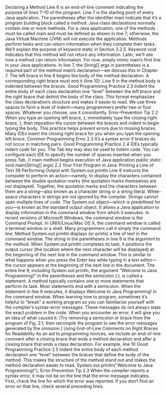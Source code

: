Declaring a Method
Line 6
is an end-of-line comment indicating the purpose of lines 7–10 of the program. Line 7
is the starting point of every Java application. The parentheses after the identifier main indicate that it’s a program building block called a method. Java class declarations normally
contain one or more methods. For a Java application, one of the methods must be called
main and must be defined as shown in line 7; otherwise, the Java Virtual Machine (JVM)
will not execute the application. Methods perform tasks and can return information when
they complete their tasks. We’ll explain the purpose of keyword static in Section 3.2.5.
Keyword void indicates that this method will not return any information. Later, we’ll see
how a method can return information. For now, simply mimic main’s first line in your
Java applications. In line 7, the String[] args in parentheses is a required part of the
method main’s declaration—we discuss this in Chapter 7.
The left brace in line 8 begins the body of the method declaration. A corresponding
right brace must end it (line 10). Line 9 in the method body is indented between the
braces.
Good Programming Practice 2.3
Indent the entire body of each class declaration one “level” between the left brace and the
right brace that delimit the body of the class. This format emphasizes the class declaration’s
structure and makes it easier to read. We use three spaces to form a level of indent—many
programmers prefer two or four spaces. Whatever you choose, use it consistently.
Error-Prevention Tip 2.2
When you type an opening left brace, {, immediately type the closing right brace, }, then
reposition the cursor between the braces and indent to begin typing the body. This practice
helps prevent errors due to missing braces. Many IDEs insert the closing right brace for
you when you type the opening left brace.
Common Programming Error 2.3
It’s a syntax error if braces do not occur in matching pairs.
Good Programming Practice 2.4
IDEs typically indent code for you. The Tab key may also be used to indent code. You can
configure each IDE to specify the number of spaces inserted when you press Tab.
// main method begins execution of Java application
public static void main(String[] args)
2.2 Your First Program in Java: Printing a Line of Text 39
Performing Output with System.out.println
Line 9
instructs the computer to perform an action—namely, to display the characters contained
between the double quotation marks (the quotation marks themselves are not displayed).
Together, the quotation marks and the characters between them are a string—also known
as a character string or a string literal. White-space characters in strings are not ignored
by the compiler. Strings cannot span multiple lines of code.
The System.out object—which is predefined for you—is known as the standard
output object. It allows a Java application to display information in the command
window from which it executes. In recent versions of Microsoft Windows, the command
window is the Command Prompt. In UNIX/Linux/Mac OS X, the command window is
called a terminal window or a shell. Many programmers call it simply the command line.
Method System.out.println displays (or prints) a line of text in the command
window. The string in the parentheses in line 9 is the argument to the method. When
System.out.println completes its task, it positions the output cursor (the location where
the next character will be displayed) at the beginning of the next line in the command
window. This is similar to what happens when you press the Enter key while typing in a
text editor—the cursor appears at the beginning of the next line in the document.
The entire line 9, including System.out.println, the argument "Welcome to Java
Programming!" in the parentheses and the semicolon (;), is called a statement. A method
typically contains one or more statements that perform its task. Most statements end with
a semicolon. When the statement in line 9 executes, it displays Welcome to Java Programming! in the command window.
When learning how to program, sometimes it’s helpful to “break” a working program
so you can familiarize yourself with the compiler’s syntax-error messages. These messages do
not always state the exact problem in the code. When you encounter an error, it will give you
an idea of what caused it. [Try removing a semicolon or brace from the program of Fig. 2.1,
then recompile the program to see the error messages generated by the omission.]
Using End-of-Line Comments on Right Braces for Readability
As an aid to programming novices, we include an end-of-line comment after a closing
brace that ends a method declaration and after a closing brace that ends a class declaration.
For example, line 10
Good Programming Practice 2.5
Indent the entire body of each method declaration one “level” between the braces that define the body of the method. This makes the structure of the method stand out and makes
the method declaration easier to read.
System.out.println("Welcome to Java Programming!");
Error-Prevention Tip 2.3
When the compiler reports a syntax error, it may not be on the line that the error message
indicates. First, check the line for which the error was reported. If you don’t find an error
on that line, check several preceding lines.